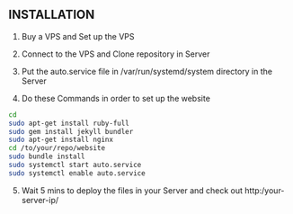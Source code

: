 ## INSTALLATION

1. Buy a VPS and Set up the VPS

2. Connect to the VPS and Clone repository in Server

3. Put the auto.service file in /var/run/systemd/system directory in the Server 

4. Do these Commands in order to set up the website
```bash
cd
sudo apt-get install ruby-full
sudo gem install jekyll bundler
sudo apt-get install nginx
cd /to/your/repo/website
sudo bundle install
sudo systemctl start auto.service
sudo systemctl enable auto.service
```
5. Wait 5 mins to deploy the files in your Server and check out 
http:/your-server-ip/



